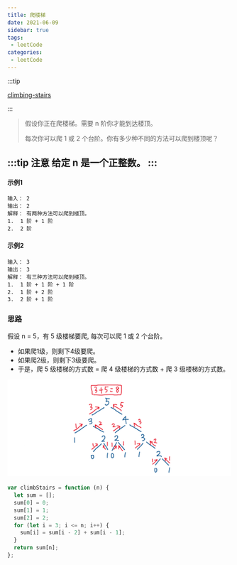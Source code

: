```yaml
---
title: 爬楼梯
date: 2021-06-09
sidebar: true
tags:
 - leetCode
categories: 
 - leetCode
---
```


:::tip

[climbing-stairs](https://leetcode-cn.com/problems/climbing-stairs/) 

:::

<!-- more -->

> 假设你正在爬楼梯。需要 n 阶你才能到达楼顶。
>
> 每次你可以爬 1 或 2 个台阶。你有多少种不同的方法可以爬到楼顶呢？


:::tip 注意
给定 n 是一个正整数。
:::
------

#### 示例1
```bash
输入： 2
输出： 2
解释： 有两种方法可以爬到楼顶。
1.  1 阶 + 1 阶
2.  2 阶
```

#### 示例2
```bash
输入： 3
输出： 3
解释： 有三种方法可以爬到楼顶。
1.  1 阶 + 1 阶 + 1 阶
2.  1 阶 + 2 阶
3.  2 阶 + 1 阶
```

### 思路

假设 n = 5，有 5 级楼梯要爬, 每次可以爬 1 或 2 个台阶。

- 如果爬1级，则剩下4级要爬。
- 如果爬2级，则剩下3级要爬。
- 于是，爬 5 级楼梯的方式数 = 爬 4 级楼梯的方式数 + 爬 3 级楼梯的方式数。

![图片](./img/climbing-stairs/climbing-stairs.png "图片来源网络,侵删")

```js
var climbStairs = function (n) {
  let sum = [];
  sum[0] = 0;
  sum[1] = 1;
  sum[2] = 2;
  for (let i = 3; i <= n; i++) {
    sum[i] = sum[i - 2] + sum[i - 1];
  }
  return sum[n];
};
```